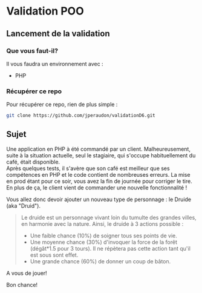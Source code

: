 # Validation POO

## Lancement de la validation

### Que vous faut-il?
Il vous faudra un environnement avec :
- PHP

### Récupérer ce repo
Pour récupérer ce repo, rien de plus simple :
```bash
git clone https://github.com/jperaudon/validationD6.git
```


## Sujet
Une application en PHP à été commandé par un client. Malheureusement, suite à la situation actuelle, seul le stagiaire, qui s'occupe habituellement du café, était disponible.  
Après quelques tests, il s'avère que son café est meilleur que ses compétences en PHP et le code contient de nombreuses erreurs. La mise en prod étant pour ce soir, vous avez la fin de journée pour corriger le tire.  
En plus de ça, le client vient de commander une nouvelle fonctionnalité !

Vous allez donc devoir ajouter un nouveau type de personnage : le Druide (aka "Druid").

>Le druide est un personnage vivant loin du tumulte des grandes villes, en harmonie avec la nature.
>Ainsi, le druide à 3 actions possible :  
>- Une faible chance (10%) de soigner tous ses points de vie.
>- Une moyenne chance (30%) d'invoquer la force de la forêt (dégât*1.5 pour 3 tours). Il ne répètera pas cette action tant qu'il est sous sont effet.
>- Une grande chance (60%) de donner un coup de bâton.

A vous de jouer!

Bon chance!

